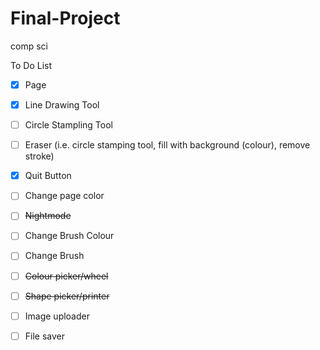 # Final-Project
comp sci

To Do List
- [x] Page
- [x] Line Drawing Tool
- [ ] Circle Stampling Tool
- [ ] Eraser (i.e. circle stamping tool, fill with background (colour), remove stroke)
- [x] Quit Button
- [ ] Change page color

- [ ] ~~Nightmode~~
- [ ] Change Brush Colour
- [ ] Change Brush

- [ ] ~~Colour picker/wheel~~

- [ ] ~~Shape picker/printer~~
- [ ] Image uploader
- [ ] File saver
